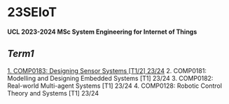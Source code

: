 # 23SEIoT
**UCL 2023-2024 MSc System Engineering for Internet of Things**
## *Term1*
  [1. COMP0183: Designing Sensor Systems [T1/2] 23/24](https://github.com/DDL-idiot/23SEIoT/tree/main/Designing%20Sensor%20Systems)
  2. COMP0181: Modelling and Designing Embedded Systems [T1] 23/24
  3. COMP0182: Real-world Multi-agent Systems [T1] 23/24
  4. COMP0128: Robotic Control Theory and Systems [T1] 23/24
